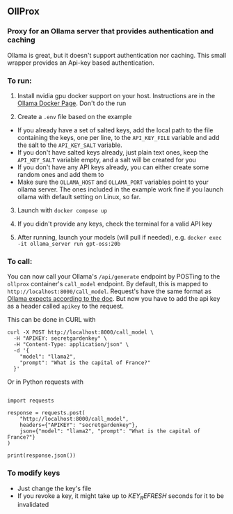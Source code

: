 ## OllProx
### Proxy for an Ollama server that provides authentication and caching

Ollama is great, but it doesn't support authentication nor caching.
This small wrapper provides an Api-key based authentication.

### To run:
1. Install nvidia gpu docker support on your host. Instructions are in the [Ollama Docker Page](https://hub.docker.com/r/ollama/ollama). Don't do the run

2. Create a `.env` file based on the example
  *  If you already have a set of salted keys, add the local path to the file containing the keys, one per line, to the `API_KEY_FILE` variable and add the salt to the `API_KEY_SALT` variable.
  *  If you don't have salted keys already, just plain text ones, keep the `API_KEY_SALT` variable empty, and a salt will be created for you
  *  If you don't have any API keys already, you can either create some random ones and add them to 
  * Make sure the `OLLAMA_HOST` and `OLLAMA_PORT` variables point to your ollama server. The ones included in the example work fine if you launch ollama with default setting on Linux, so far.

3. Launch with `docker compose up`

4. If you didn't provide any keys, check the terminal for a valid API key

5. After running, launch your models (will pull if needed), e.g. `docker exec -it ollama_server run gpt-oss:20b`


### To call:

You can now call your Ollama's `/api/generate` endpoint by POSTing to the `ollprox` container's `call_model` endpoint. By default, this is mapped to `http://localhost:8000/call_model`.  Request's have the same format as [Ollama expects according to the doc](https://docs.ollama.com/api/generate). But now you have to add the api key as a header called `apikey` to the request.

This can be done in CURL with
```
curl -X POST http://localhost:8000/call_model \
  -H "APIKEY: secretgardenkey" \
  -H "Content-Type: application/json" \
  -d '{
    "model": "llama2",
    "prompt": "What is the capital of France?"
  }'

  ```

Or in Python requests with

```

import requests

response = requests.post(
    "http://localhost:8000/call_model",
    headers={"APIKEY": "secretgardenkey"},
    json={"model": "llama2", "prompt": "What is the capital of France?"}
)

print(response.json())

```


### To modify keys
* Just change the key's file
* If you revoke a key, it might take up to $KEY_REFRESH$ seconds for it to be invalidated